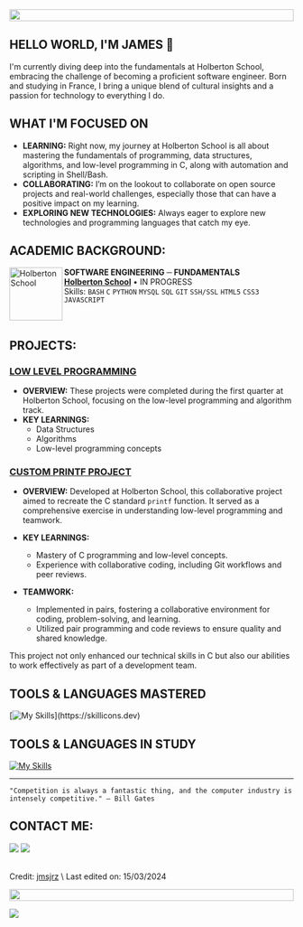 <img src="https://t3.ftcdn.net/jpg/04/99/35/54/360_F_499355401_bcBoOyUj1BqmTrlbdKBJkDQl7FBvHmW0.jpg" height="21px" style="width: 100%;">

## HELLO WORLD, I'M JAMES 👋 

I'm currently diving deep into the fundamentals at Holberton School, embracing the challenge of becoming a proficient software engineer. Born and studying in France, I bring a unique blend of cultural insights and a passion for technology to everything I do.

## WHAT I'M FOCUSED ON
- **LEARNING:** Right now, my journey at Holberton School is all about mastering the fundamentals of programming, data structures, algorithms, and low-level programming in C, along with automation and scripting in Shell/Bash.
- **COLLABORATING:** I’m on the lookout to collaborate on open source projects and real-world challenges, especially those that can have a positive impact on my learning.
- **EXPLORING NEW TECHNOLOGIES:** Always eager to explore new technologies and programming languages that catch my eye.

## ACADEMIC BACKGROUND:
[<img align="left" height="94px" width="94px" alt="Holberton School" src="https://blog.holbertonschool.com/wp-content/uploads/2019/04/instagram_feed180.jpg"/>](https://www.holbertonschool.fr/)
**SOFTWARE ENGINEERING ─ FUNDAMENTALS** \
[**Holberton School**](https://www.holbertonschool.fr/) • IN PROGRESS \
Skills: `BASH` `C` `PYTHON` `MYSQL` `SQL` `GIT` `SSH/SSL` `HTML5` `CSS3` `JAVASCRIPT` 

<br clear="left"/>

## PROJECTS:

### [LOW LEVEL PROGRAMMING](https://github.com/jmsjrz/holbertonschool-low_level_programming)

- **OVERVIEW:** 
These projects were completed during the first quarter at Holberton School, focusing on the low-level programming and algorithm track. 
- **KEY LEARNINGS:** 
  - Data Structures
  - Algorithms
  - Low-level programming concepts

### [CUSTOM PRINTF PROJECT](https://github.com/jmsjrz/holbertonschool-printf)

- **OVERVIEW:** 
Developed at Holberton School, this collaborative project aimed to recreate the C standard `printf` function. It served as a comprehensive exercise in understanding low-level programming and teamwork.

- **KEY LEARNINGS:**
  - Mastery of C programming and low-level concepts.
  - Experience with collaborative coding, including Git workflows and peer reviews.

- **TEAMWORK:**
  - Implemented in pairs, fostering a collaborative environment for coding, problem-solving, and learning.
  - Utilized pair programming and code reviews to ensure quality and shared knowledge.

This project not only enhanced our technical skills in C but also our abilities to work effectively as part of a development team.

## TOOLS & LANGUAGES MASTERED
[![My Skills](https://skillicons.dev/icons?i=vscode,emacs,vim,git,github,ubuntu,windows,apple,bash,c,docker,)](https://skillicons.dev)

## TOOLS & LANGUAGES IN STUDY
[![My Skills](https://skillicons.dev/icons?i=html,css,js,lua,python,react,django)](https://skillicons.dev)

------

```
"Competition is always a fantastic thing, and the computer industry is intensely competitive." — Bill Gates
```

## CONTACT ME:
<div>
<a href = "mailto: 8708@holbertonstudents.com"><img loading="lazy" src="https://img.shields.io/badge/Gmail-D14836?style=for-the-badge&logo=gmail&logoColor=white" target="_blank"></a>
<a href="https://www.linkedin.com/in/james-jarosz-fr/" target="_blank"><img loading="lazy" src="https://img.shields.io/badge/-LinkedIn-%230077B5?style=for-the-badge&logo=linkedin&logoColor=white" target="_blank"></a>   
</div>

<br>

Credit: [jmsjrz](https://github.com/jmsjrz) \ 
Last edited on: 15/03/2024

<img src="https://t3.ftcdn.net/jpg/04/99/35/54/360_F_499355401_bcBoOyUj1BqmTrlbdKBJkDQl7FBvHmW0.jpg" height="21px" style="width: 100%;">

![](https://komarev.com/ghpvc/?username=jmsjrz&style=for-the-badge&color=red)
